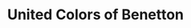 ---
title: "United Colors of Benetton"
url: /vienne/united-colors-of-benetton-rue-marchande/
shop: vêtements
---